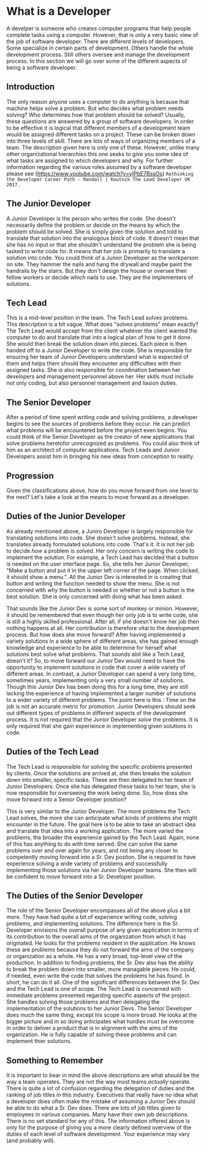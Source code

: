 # What is a Developer

A develper is someone who creates computer programs that help people complete tasks using a computer.
However, that is only a very basic view of the job of software developer. There are different levels of developers.
Some specialize in certain parts of development. Others handle the whole development process. Still others oversee and
manage the development process. In this section we will go over some of the different aspects of being a software developer.

## Introduction

The only reason anyone uses a computer to do anything is because that machine helps solve a problem.
But who decides what problem needs solving? Who determines how that problem should be solved? Usually, these
questions are answered by a group of software developers.
In order to be effective it is logical that different members of a development team would be assigned different tasks
on a project. These can be broken down into three levels of skill. There are lots of ways of organizing members
of a team. The description given here is only one of these.
However, unlike many other organizational hierarchies this one seeks to give you some idea of what tasks are
assigned to which developers and why. For further information regarding the various roles assumed by a software
developer please see (<https://www.youtube.com/watch?v=ylPbE7BssOs>) `Rethinking the Developer Career Path -
Randall | Koutnik The Lead Developer UK 2017.`

## The Junior Developer

A Junior Developer is the person who writes the code. She doesn't necessarily define the problem or decide
on the means by which the problem should be solved. She is simply given the solution and told to translate that solution
into the analogous block of code. It doesn't mean that she has no input or that she shouldn't understand the problem she
is being tasked to write code for. It means that her job is primarily to translate a solution into code.
You could think of a Junior Developer as the workperson on site.
They hammer the nails and hang the drywall and maybe paint the handrails by the stairs.
But they don't design the house or oversee their fellow workers or decide which nails to use.
They are the implementers of solutions.

## Tech Lead

This is a mid-level position in the team. The Tech Lead solves problems. This description is a bit vague.
What does "solves problems" mean exactly?
The Tech Lead would accept from the client whatever the client wanted the computer to do and translate that into a
logical plan of how to get it done. She would then break the solution down into pieces. Each piece is then handed off
to a Junior Developer to write the code.
She is responsible for ensuring her team of Junior Developers understand what is expected of them and helps them
should they encounter any difficulties with their assigned tasks. She is also responsible for coordination
between her developers and management personnel above her. Her skills must include not only coding,
but also personnel management and liasion duties.

## The Senior Developer

After a period of time spent writing code and solving problems, a developer begins to see the sources of problems before
they occur. He can predict what problems will be encountered before the project even begins. You could think of
the Senior Developer as the creator of new applications that solve problems heretofor unrecognized as problems.
You could also think of him as an architect of computer applications. Tech Leads and Junior Developers assist him in bringing
his new ideas from conception to reality.

## Progression

Given the classifications above, how do you move forward from one level to the next?  Let's take a look at the
means to move forward as a developer.

## Duties of the Junior Developer

As already mentioned above, a Juniro Developer is largely responsible for translating solutions into code.
She doesn't solve problems. Instead, she translates already formulated solutions into code. That's it.
It is not her job to decide *how* a problem is solved.
Her only concern is writing the code to implement the solution. For example, a Tech Lead has decided that a button is
needed on the user interface page. So, she tells her Junior Developer, "Make a button and put it in the upper
left corner of the page. When clicked, it should show a menu.". All the Junior Dev is interested in is creating that button
and writing the function needed to show the menu. She is not concerned with *why* the button is needed or whether
or not a button is the best solution. She is only concerned with doing what has been asked.

That sounds like the Junior Dev is some sort of monkey or minion. However, it should be remembered
that even though her only
job is to write code, she is still a highly skilled professional. After all, if she doesn't know her
job then nothing happens at all. Her contribution is therefore vital to the development process. But how does she
move forward? After having implemented a
variety solutions in a wide sphere of different areas, she has gained enough knowledge and experience
to be able to determine for herself what solutions best solve what problems. That sounds alot like a Tech Lead, doesn't it?
So, to move forward our Junior Dev would need to have the opportunity to implement solutions in code that cover a wide
variety of different areas.
In contrast, a Junior Developer can spend a very long time, sometimes years, implementing only a
very small number of solutions. Though this Junior Dev has been
doing this for a long time, they are still lacking the experience of having implemented a larger number of solutions to a
wider variety of different problems. The point here is this :
Time on the job is not an accurate metric for promotion. Junior Developers should seek out different types of problems in
different aspects of the development process. It is not required that the Junior Developer *solve* the problems.
It is only required that she gain experieince in implementing given solutions in code.

## Duties of the Tech Lead

The Tech Lead is responsible for solving the specific problems presented by clients. Once the solutions are arrived at, she
then breaks the solution down into smaller, specific tasks.
These are then delegated to her team of Junior Developers. Once she has delegated these tasks to her team, she is now
responsible for overseeing the work being done. So, how does she move forward into a Senior Developer position?

This is very similar to the Junior Developer. The more problems the Tech Lead solves, the more she can anticipate what kinds
of problems she might encounter in the future. The goal here is to be able to take an abstract idea and translate that idea
into a working application. The more varied the problems,
the broader the experience gained by the Tech Lead. Again, none of
this has anything to do with time served.
She can solve the same problems over and over again for years,
and not being any closer to competently moving
forward into a Sr. Dev postion. She is required to have experience solving a wide variety of problems and successfully
implementing those solutions via her Junior Developer teams.
She then will be confident to move forward into a Sr. Developer position.

## The Duties of the Senior Developer

The role of the Senior Developer encompasses all of the above plus a bit more. They have had quite a bit of experience
writing code, solving problems, and implementing solutions. The difference here is the Sr. Developer envisions the overall
purpose of any given application in terms of its contribution to the overall aims of the organization from which it has
originated. He looks for the problems resident in the application. He knows these are problems because they do not forward
the aims of the company or organization as a whole. He has a very broad, top-level view of the production. In addition to
finding problems, the Sr. Dev also has the ability to break the problem down into smaller, more managable pieces. He could,
if needed, even write the code that solves the problems he has found.
In short, he can do it all. One of the significant differences between the Sr. Dev and the Tech Lead is one of scope.
The Tech Lead is concerned with immediate problems presented regarding specific aspects of the project. She handles solving
those problems and then delegating the implementation of the solutions to her Junior Devs. The Senior Developer does much
the same thing, except his scope is more broad. He looks at the bigger picture and in so doing anticipates what hurdles must
be overcome in order to deliver a product that is in alignment with the aims of the organization. He is fully capable of
solving these problems and can implement thier solutions.

## Something to Remember

It is important to bear in mind the above descriptions are what *should* be the way a team operates. They are not the way
most teams *actually* operate. There is quite a lot of confusion regarding the delegation of duties and the ranking of job titles
in this industry. Executives that really have no idea what a developer does often make the mistake of assuming a Junior Dev
should be able to do what a Sr. Dev does. There are lots of job titles given to employees in various companies. Many have their
own job descriptions. There is no set standard for any of this. The information offered above is only for the purpose of
giving you a more clearly defined overview of the duties of each level of software development.
Your experience may vary (and probably will).

